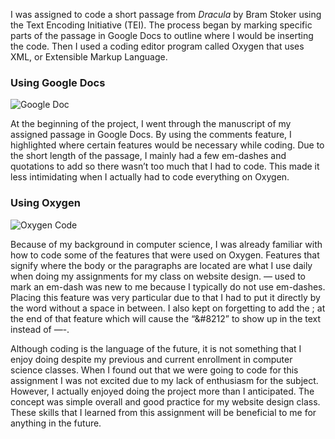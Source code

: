 I was assigned to code a short passage from _Dracula_ by Bram Stoker using the Text Encoding Initiative (TEI). The process began by marking specific parts of the passage in 
Google Docs to outline where I would be inserting the code. Then I used a coding editor program called Oxygen that uses XML, or Extensible Markup Language. 

### Using Google Docs

![Google Doc](https://user-images.githubusercontent.com/97922448/155050880-090532b7-8955-456e-95cb-fea8011086b4.jpg)

At the beginning of the project, I went through the manuscript of my assigned passage in Google Docs. By using the comments feature, I highlighted where certain features would be 
necessary while coding. Due to the short length of the passage, I mainly had a few em-dashes and quotations to add so there wasn’t too much that I had to code. This made it less 
intimidating when I actually had to code everything on Oxygen.

### Using Oxygen

![Oxygen Code](https://user-images.githubusercontent.com/97922448/155050848-bbff60f0-ff28-449c-a6bc-4a2f65a41ae9.jpg)

Because of my background in computer science, I was already familiar with how to code some of the features that were used on Oxygen. Features that signify where the body or the paragraphs are located are what I use daily when doing my assignments for my class on website design. &#8212; used to mark an em-dash was new to me because I typically do not use em-dashes. Placing this feature was very particular due to that I had to put it directly by the word without a space in between. I also kept on forgetting to add the ; at the end of that feature which will cause the “&#8212” to show up in the text instead of —-.

Although coding is the language of the future, it is not something that I enjoy doing despite my previous and current enrollment in computer science classes. When I found out that we were going to code for this assignment I was not excited due to my lack of enthusiasm for the subject. However, I actually enjoyed doing the project more than I anticipated. The concept was simple overall and good practice for my website design class. These skills that I learned from this assignment will be beneficial to me for anything in the future.
